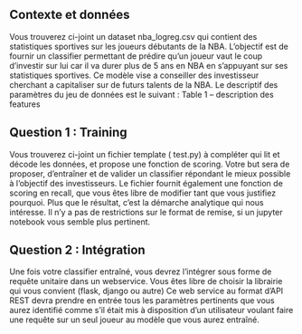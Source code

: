 
## Contexte et données

Vous trouverez ci-joint un dataset
nba_logreg.csv qui contient des statistiques sportives sur
les joueurs débutants de la NBA. L’objectif est de fournir un classifier permettant de prédire
qu’un joueur vaut le coup d’investir sur lui car il va durer plus de 5 ans en NBA en s’appuyant
sur ses statistiques sportives. Ce modèle vise a conseiller des investisseur cherchant a
capitaliser sur de futurs talents de la NBA.
Le descriptif des paramètres du jeu de données est le suivant :
Table 1 – description des features

## Question 1 : Training

Vous trouverez ci-joint un fichier template (
test.py) à compléter qui lit et décode les données,
et propose une fonction de scoring.
Votre but sera de proposer, d’entraîner et de valider un classifier répondant le mieux possible
à l’objectif des investisseurs. Le fichier fournit également une fonction de scoring en recall,
que vous êtes libre de modifier tant que vous justifiez pourquoi. Plus que le résultat, c’est la
démarche analytique qui nous intéresse. Il n’y a pas de restrictions sur le format de remise, si
un jupyter notebook vous semble plus pertinent.

## Question 2 : Intégration

Une fois votre classifier entraîné, vous devrez l’intégrer sous forme de requête unitaire dans
un webservice. Vous êtes libre de choisir la librairie qui vous convient (flask, django ou autre)
Ce web service au format d’API REST devra prendre en entrée tous les paramètres pertinents
que vous aurez identifié comme s’il était mis à disposition d’un utilisateur voulant faire une
requête sur un seul joueur au modèle que vous aurez entraîné.
